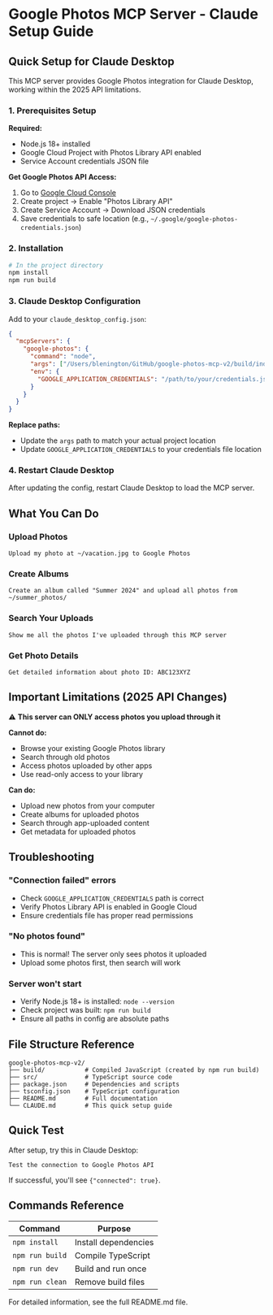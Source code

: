 # Google Photos MCP Server - Claude Setup Guide

## Quick Setup for Claude Desktop

This MCP server provides Google Photos integration for Claude Desktop, working within the 2025 API limitations.

### 1. Prerequisites Setup

**Required:**
- Node.js 18+ installed
- Google Cloud Project with Photos Library API enabled
- Service Account credentials JSON file

**Get Google Photos API Access:**
1. Go to [Google Cloud Console](https://console.cloud.google.com/)
2. Create project → Enable "Photos Library API" 
3. Create Service Account → Download JSON credentials
4. Save credentials to safe location (e.g., `~/.google/google-photos-credentials.json`)

### 2. Installation

```bash
# In the project directory
npm install
npm run build
```

### 3. Claude Desktop Configuration

Add to your `claude_desktop_config.json`:

```json
{
  "mcpServers": {
    "google-photos": {
      "command": "node", 
      "args": ["/Users/blenington/GitHub/google-photos-mcp-v2/build/index.js"],
      "env": {
        "GOOGLE_APPLICATION_CREDENTIALS": "/path/to/your/credentials.json"
      }
    }
  }
}
```

**Replace paths:**
- Update the `args` path to match your actual project location
- Update `GOOGLE_APPLICATION_CREDENTIALS` to your credentials file location

### 4. Restart Claude Desktop

After updating the config, restart Claude Desktop to load the MCP server.

## What You Can Do

### Upload Photos
```
Upload my photo at ~/vacation.jpg to Google Photos
```

### Create Albums  
```
Create an album called "Summer 2024" and upload all photos from ~/summer_photos/
```

### Search Your Uploads
```
Show me all the photos I've uploaded through this MCP server
```

### Get Photo Details
```
Get detailed information about photo ID: ABC123XYZ
```

## Important Limitations (2025 API Changes)

⚠️ **This server can ONLY access photos you upload through it**

**Cannot do:**
- Browse your existing Google Photos library
- Search through old photos  
- Access photos uploaded by other apps
- Use read-only access to your library

**Can do:**
- Upload new photos from your computer
- Create albums for uploaded photos
- Search through app-uploaded content
- Get metadata for uploaded photos

## Troubleshooting

### "Connection failed" errors
- Check `GOOGLE_APPLICATION_CREDENTIALS` path is correct
- Verify Photos Library API is enabled in Google Cloud
- Ensure credentials file has proper read permissions

### "No photos found" 
- This is normal! The server only sees photos it uploaded
- Upload some photos first, then search will work

### Server won't start
- Verify Node.js 18+ is installed: `node --version` 
- Check project was built: `npm run build`
- Ensure all paths in config are absolute paths

## File Structure Reference

```
google-photos-mcp-v2/
├── build/           # Compiled JavaScript (created by npm run build)
├── src/             # TypeScript source code  
├── package.json     # Dependencies and scripts
├── tsconfig.json    # TypeScript configuration
├── README.md        # Full documentation
└── CLAUDE.md        # This quick setup guide
```

## Quick Test

After setup, try this in Claude Desktop:
```
Test the connection to Google Photos API
```

If successful, you'll see `{"connected": true}`.

## Commands Reference

| Command | Purpose |
|---------|---------|
| `npm install` | Install dependencies |
| `npm run build` | Compile TypeScript |
| `npm run dev` | Build and run once |  
| `npm run clean` | Remove build files |

For detailed information, see the full README.md file.